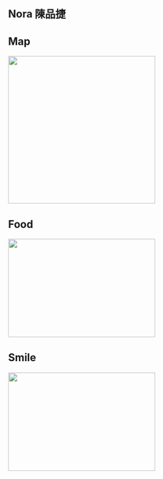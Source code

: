 ## Nora 陳品捷

## Map
<img src="https://github.com/user-attachments/assets/e5c4a2b2-6132-4d6b-ae43-0637883ff5ec" width="300" height="300">



## Food
<img src="https://github.com/user-attachments/assets/7a844fa1-d7e1-4abd-bfca-a0d04ff49624" width="300" height="200">



## Smile
<img src="https://github.com/user-attachments/assets/78ab9215-7673-4f7d-8bdb-d6c6a00d4555" width="300" height="200">
